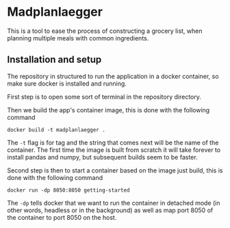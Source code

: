 # Madplanlaegger
This is a tool to ease the process of constructing a grocery list, when planning multiple meals with common ingredients.

## Installation and setup
The repository in structured to run the application in a docker container, so make sure docker is installed and running.

First step is to open some sort of terminal in the repository directory.

Then we build the app's container image, this is done with the following command
```
docker build -t madplanlaegger .
```
The `-t` flag is for tag and the string that comes next will be the name of the container.
The first time the image is built from scratch it will take forever to install pandas and numpy, but subsequent builds seem to be faster.

Second step is then to start a container based on the image just build, this is done with the following command
```
docker run -dp 8050:8050 getting-started
```
The `-dp` tells docker that we want to run the container in detached mode (in other words, headless or in the background) as well as map port 8050 of the container to port 8050 on the host.
